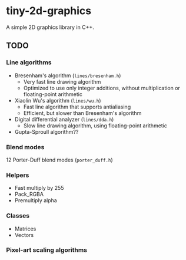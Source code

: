 # tiny-2d-graphics

A simple 2D graphics library in C++.

## TODO
### Line algorithms
- Bresenham's algorithm (`lines/bresenham.h`)
  - Very fast line drawing algorithm
  - Optimized to use only integer additions, without multiplication or floating-point arithmetic
- Xiaolin Wu's algorithm (`lines/wu.h`)
  - Fast line algorithm that supports antialiasing
  - Efficient, but slower than Bresenham's algorithm
- Digital differential analyzer (`lines/dda.h`)
  - Slow line drawing algorithm, using floating-point arithmetic
- Gupta-Sproull algorithm??

### Blend modes
12 Porter-Duff blend modes (`porter_duff.h`)

### Helpers
- Fast multiply by 255
- Pack_RGBA
- Premultiply alpha

### Classes
- Matrices
- Vectors

### Pixel-art scaling algorithms
